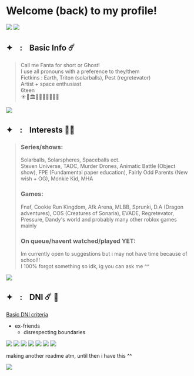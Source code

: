 # Welcome (back) to my profile!             
![](https://64.media.tumblr.com/94852a45b54e520b1c98de784e8c67a0/f0c30f6d36e0d729-04/s2048x3072/17950a56dda86f9f79d70a6dd6314a5c63361012.pnj)
![](https://64.media.tumblr.com/297b6cc444ff424e3f093063058f68af/f0c30f6d36e0d729-9c/s2048x3072/cb15374e9f29e8b9893ecb4a73ab7096fab28940.pnj)
## ✦ㅤ:ㅤBasic Info ☄️
> Call me Fanta for short or Ghost!              
> I use all pronouns with a preference to they/them                     
> Fictkins : Earth, Triton (solarballs), Pest (regretevator)           
> Artist + space enthusiast       
> 6teen          
> ☀️🔱🏛🧿🌊🧜🏻‍♀️🇬🇷

![](https://64.media.tumblr.com/cba75ad1e23fd2245fca0955af430bb1/f0c30f6d36e0d729-d9/s2048x3072/17a17ae98b915adaf3b842fb0ac4ca76c7c057de.pnj)

## ✦ㅤ:ㅤInterests 🥂✨
> ### Series/shows:             
> Solarballs, Solarspheres, Spaceballs ect.                                            
> Steven Universe, TADC, Murder Drones, Animatic Battle (Object show), FPE (Fundamental paper education), Fairly Odd Parents (New wish + OG), Monkie Kid, MHA
> ### Games:
> Fnaf, Cookie Run Kingdom, Afk Arena, MLBB, Sprunki, D.A (Dragon adventures), COS (Creatures of Sonaria), EVADE, Regretevator, Pressure, Dandy's world and probably many other roblox games mainly
> ### On queue/havent watched/played YET:
> Im currently open to suggestions but i may not have time because of school!!                      
> I 100% forgot something so idk, ig you can ask me ^^              
                    
![](https://64.media.tumblr.com/58b1b0cf3b8d443187a160404445fdf3/f0c30f6d36e0d729-a0/s2048x3072/c39a103cd27ea93065a4359f5e651327fe77bbf2.pnj)            

## ✦ㅤ:ㅤDNI ☄️ 🚀
[Basic DNI criteria](https://basic-dni.crd.co/)                         
 - ex-friends                              
   - disrespecting boundaries  

![](https://64.media.tumblr.com/060024e9d06ddfaef8daefca0a1d3700/f0c30f6d36e0d729-a7/s2048x3072/da693e697b4be2e45ca9768bbb53d1e71dc7f8aa.pnj)
![](https://64.media.tumblr.com/e98445e7f76682e1c97b96b1d7db6a56/f0c30f6d36e0d729-c1/s2048x3072/1d92899d354a57fea45b2ef77a7c094a35b27ae5.pnj)
![](https://64.media.tumblr.com/0b6071ba16d4214d2036371dc3cf6d46/80d3b17eb29b47cc-cc/s100x200/d3d754234456349b2f592f2270e3c0b88ff96b48.pnj) ![](https://64.media.tumblr.com/6d58aaa0a837c013daa930f55709b3cd/80d3b17eb29b47cc-ff/s100x200/4a4f66d098529af40351f6f3df98dddc39adc332.pnj) ![](https://64.media.tumblr.com/fc554dda6b350fd1c6b0244f2139f497/80d3b17eb29b47cc-4f/s100x200/244460ac0551665d2e0963dc7358b329de157464.pnj) ![](https://64.media.tumblr.com/a96c87caaeaac559024a4cd077db4e7b/80d3b17eb29b47cc-d0/s100x200/44bc22a02f5585bdf3eed29057586f8639850b68.pnj) ![](https://64.media.tumblr.com/261526273b6893364ea871e0274f5121/80d3b17eb29b47cc-b1/s100x200/7fd74199448cb07395170adc67ec877054c6c716.pnj) 
                               
making another readme atm, until then i have this ^^    
                   
 ![](https://komarev.com/ghpvc/?username=JealousCupid&style=for-the-badge&label=POOKIES&abbreviated=true)


